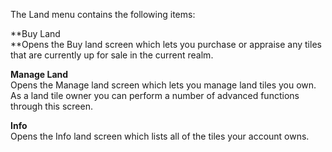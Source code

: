 The Land menu contains the following items:

**Buy Land  
**Opens the Buy land screen which lets you purchase or appraise any tiles that are currently up for sale in the current realm.

**Manage Land**  
Opens the Manage land screen which lets you manage land tiles you own. As a land tile owner you can perform a number of advanced functions through this screen.

**Info**  
Opens the Info land screen which lists all of the tiles your account owns.